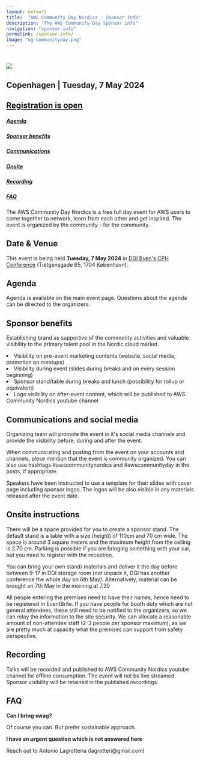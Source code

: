 ```yaml
---
layout: default
title:  "AWS Community Day Nordics - Sponsor Info"
description: "The AWS Community Day sponsor info"
navigation: "sponsor-info"
permalink: /sponsor-info/
image: "og-communityday.png"
---
```


<div class="jumbotron communityday">
  <div class="container text-center">
    <h1><img src="/content/img/awscommunityday-nordics.png" id="communityday-logo" /></h1>
    <h2 class="display-5 mt-4">Copenhagen | Tuesday, 7 May 2024</h2>
    <h2 class="display-5 mt-4"><a class="btn btn-lg btn-primary" href="https://www.eventbrite.com/e/aws-community-day-nordics-20th-of-april-2023-helsinki-tickets-536734576567" role="button" >Registration is open</a></h2>
  </div>
</div>

<div class="container">

  <div class="row pt-4">
    <div class="col text-center"><h5><a href="#agenda">Agenda</a></h5></div>
    <div class="col text-center"><h5><a href="#benefits">Sponsor benefits</a></h5></div>
    <div class="col text-center"><h5><a href="#communications">Communications</a></h5></div>
    <div class="col text-center"><h5><a href="#onsite">Onsite</a></h5></div>
    <div class="col text-center"><h5><a href="#recording">Recording</a></h5></div>
    <div class="col text-center"><h5><a href="#faq">FAQ</a></h5></div>
  </div>

  <p class="mt-4">The AWS Community Day Nordics is a free full day event for AWS users to come together to network, learn from each other and get inspired. The event is organized by the community - for the community.
  </p>
  <h2 class="mt-4">Date &amp; Venue</h2>
  <p>This event is being held <b>Tuesday, 7 May 2024</b> in <a href="https://maps.app.goo.gl/PjcDvd9wEdmaA98C9">DGI Byen's CPH Conference</a> (Tietgensgade 65, 1704 København). </p>
  <!-- <p><iframe src="https://www.google.com/maps/embed?pb=!1m18!1m12!1m3!1d2034.7491261483115!2d18.06549851636592!3d59.337142181661534!2m3!1f0!2f0!3f0!3m2!1i1024!2i768!4f13.1!3m3!1m2!1s0x465f9d5d3e1359f5%3A0xbb175cb427e51869!2sNalen!5e0!3m2!1sen!2sse!4v1567588563257!5m2!1sen!2sse" width="100%" height="400" frameborder="0" style="border: 0;"></iframe></p> -->
  <a name="agenda"></a>
  <h2 class="mt-4">Agenda</h2>
  <p class="mt-4">Agenda is available on the main event page. Questions about the agenda can be directed to the organizers.
  </p>
  <a name="benefits"></a>
  <h2 class="mt-4">Sponsor benefits</h2>

  Establishing brand as supportive of the community activities and valuable visibility to the primary talent pool in the Nordic cloud market.

  <li>Visibility on pre-event marketing contents (website, social media, promotion on meetups)</li>
  <li>Visibility during event (slides during breaks and on every session beginning)</li>
  <li>Sponsor stand/table during breaks and lunch (possibility for rollup or equivalent)</li>
  <li>Logo visibility on after-event content, which will be published to AWS Community Nordics youtube channel</li>

  <a name="communications"></a>
  <h2 class="mt-4">Communications and social media</h2>
  <p>
  Organizing team will promote the event in it's social media channels and provide the visibility before, during and after the event.
  </p>
  <p>
  When communicating and posting from the event on your accounts and channels, plese mention that the event is community organized. You can also use hashtags #awscommunitynordics and #awscommunityday in the posts, if appropriate.
  </p>
  <p>
  Speakers have been instructed to use a template for their slides with cover page including sponsor logos. The logos will be also visible in any materials released after the event date.
  </p>
  <a name="onsite"></a>
  <h2 class="mt-4">Onsite instructions</h2>
  <p>
  There will be a space provided for you to create a sponsor stand. The default stand is a table with a size (height) of 110cm and 70 cm wide. The space is around 3 square meters and the maximum height from the ceiling is 2.70 cm. Parking is possible if you are bringing something with your car, but you need to register with the reception.
  </p>
  <p>
  You can bring your own stand/ materials and deliver it the day before between 9-17 in DGI storage room (not unpack it, DGI has another conference the whole day on 6th May). Alternatively, material can be brought on 7th May in the morning at 7.30
  </p>
  <p>
  All people entering the premises need to have their names, hence need to be registered in EventBrite. If you have people for booth duty which are not general attendees, these still need to be notified to the organizers, so we can relay the information to the site security. We can allocate a reasonable amount of non-attendee staff (2-3 people per sponsor maximum), as we are pretty much at capacity what the premises can support from safety perspective.
  </p>
  <a name="recording"></a>
  <h2 class="mt-4">Recording</h2>
  <p>
  Talks will be recorded and published to AWS Community Nordics youtube channel for offline consumption. The event will not be live streamed. Sponsor visibility will be retained in the published recordings.
  </p>
 <a name="faq"></a>
  <h2 class="mt-4">FAQ</h2>
  <p class="mt-4"><b>Can I bring swag?</b></p>
  <p>
  Of course you can. But prefer sustainable approach.
  </p>
  <p><b>I have an urgent question which is not answered here</b></p>
  <p>
  Reach out to Antonio Lagrotteria (lagrotteri@gmail.com)
  </p>
</div>
